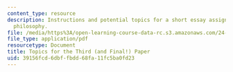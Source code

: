 ```yaml
---
content_type: resource
description: Instructions and potential topics for a short essay assignment on western
  philosophy.
file: /media/https%3A/open-learning-course-data-rc.s3.amazonaws.com/24-01-classics-of-western-philosophy-spring-2016/39156fcd6dbffbdd68fa11fc5ba0fd23_MIT24_01S16_Paper3.pdf
file_type: application/pdf
resourcetype: Document
title: Topics for the Third (and Final!) Paper
uid: 39156fcd-6dbf-fbdd-68fa-11fc5ba0fd23
---
```

